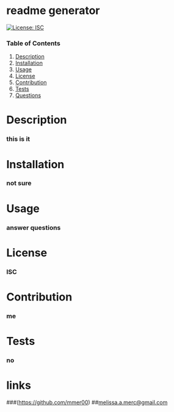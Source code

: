 # readme generator

  [![License: ISC](https://img.shields.io/badge/License-ISC-yellow.svg)](https://opensource.org/licenses/ISC)
  
  ### Table of Contents
  1. [Description](#description)
  2. [Installation](#installation)
  3. [Usage](#usage)
  4. [License](#license)
  5. [Contribution](#contribution)
  6. [Tests](#tests)
  7. [Questions](#questions)
  
  # Description
  ### this is it

  # Installation
  ### not sure

  # Usage 
  ### answer questions

  # License
  ### ISC

  # Contribution
  ### me

  # Tests
  ### no

  # links
  ###(https://github.com/mmer00)
  ##melissa.a.merc@gmail.com
  